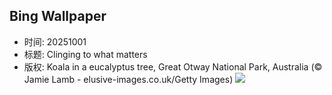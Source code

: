 ## Bing Wallpaper
- 时间: 20251001
- 标题: Clinging to what matters
- 版权: Koala in a eucalyptus tree, Great Otway National Park, Australia (© Jamie Lamb - elusive-images.co.uk/Getty Images)
![](https://cn.bing.com/th?id=OHR.EucalyptusKoala_EN-US8743417111_UHD.jpg&rf=LaDigue_UHD.jpg&pid=hp&w=3840&h=2160&rs=1&c=4)
